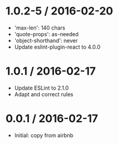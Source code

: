 1.0.2-5 / 2016-02-20
==================
- 'max-len': 140 chars
- 'quote-props': as-needed
- 'object-shorthand': never
- Update eslint-plugin-react to 4.0.0

1.0.1 / 2016-02-17
==================
 - Update ESLint to 2.1.0
 - Adapt and correct rules

0.0.1 / 2016-02-17
==================
 - Initial: copy from airbnb
